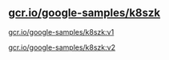 
[gcr.io/google-samples/k8szk](https://hub.docker.com/r/anjia0532/google-samples.k8szk/tags/)
-----


[gcr.io/google-samples/k8szk:v1](https://hub.docker.com/r/anjia0532/google-samples.k8szk/tags/)


[gcr.io/google-samples/k8szk:v2](https://hub.docker.com/r/anjia0532/google-samples.k8szk/tags/)


